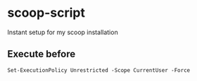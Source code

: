 # scoop-script
Instant setup for my scoop installation

## Execute before
`Set-ExecutionPolicy Unrestricted -Scope CurrentUser -Force`
